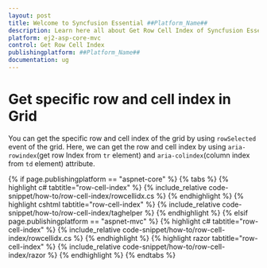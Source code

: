 ```yaml
---
layout: post
title: Welcome to Syncfusion Essential ##Platform_Name##
description: Learn here all about Get Row Cell Index of Syncfusion Essential ##Platform_Name## widgets based on HTML5 and jQuery.
platform: ej2-asp-core-mvc
control: Get Row Cell Index
publishingplatform: ##Platform_Name##
documentation: ug
---
```



# Get specific row and cell index in Grid

You can get the specific row and cell index of the grid by using `rowSelected` event of the grid. Here, we can get the row and cell index by using `aria-rowindex`(get row Index from `tr` element) and `aria-colindex`(column index from `td` element) attribute.

{% if page.publishingplatform == "aspnet-core" %}
{% tabs %}
{% highlight c# tabtitle="row-cell-index" %}
{% include_relative code-snippet/how-to/row-cell-index/rowcellidx.cs %}
{% endhighlight %}
{% highlight cshtml tabtitle="row-cell-index" %}
{% include_relative code-snippet/how-to/row-cell-index/taghelper %}
{% endhighlight %}
{% elsif page.publishingplatform == "aspnet-mvc" %}
{% highlight c# tabtitle="row-cell-index" %}
{% include_relative code-snippet/how-to/row-cell-index/rowcellidx.cs %}
{% endhighlight %}
{% highlight razor tabtitle="row-cell-index" %}
{% include_relative code-snippet/how-to/row-cell-index/razor %}
{% endhighlight %}
{% endtabs %}

